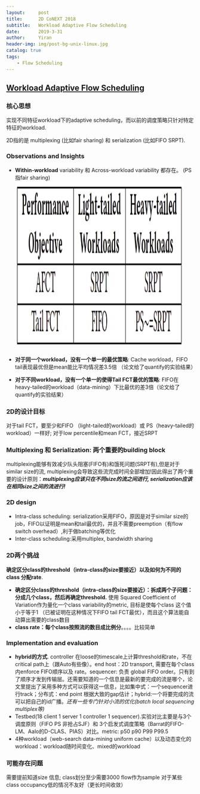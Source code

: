 ```yaml
---
layout:     post
title:      2D CoNEXT 2018 
subtitle:   Workload Adaptive Flow Scheduling
date:       2019-3-31
author:     Yiran
header-img: img/post-bg-unix-linux.jpg
catalog: true
tags:
    - Flow Scheduling
---
```


## [Workload Adaptive Flow Scheduling](https://dl.acm.org/citation.cfm?id=3281429)

### 核心思想

   实现不同特征workload下的adaptive scheduling，而以前的调度策略只针对特定特征的workload.

   2D指的是 multiplexing (比如fair sharing) 和 serialization (比如FIFO SRPT).

### Observations and Insights

- **Within-workload** variability 和 Across-workload variability 都存在。 (PS指fair sharing)
      <img width="450" height="450" src="/img/post-2D-1.jpg"/>

- **对于同一个workload，没有一个单一的最优策略**: Cache workload，FIFO tail表现最优但是mean能比平均情况差3.5倍 （论文给了quantify的实验结果）

- **对于不同workload，没有一个单一的使得Tail FCT最优的策略**: FIFO在heavy-tailed的workload（data-mining）下比最优的差3倍（论文给了quantify的实验结果）

### 2D的设计目标

对于tail FCT，要至少和FIFO （light-tailed的workload）或 PS（heavy-tailed的workload）一样好; 对于low percentile和mean FCT，接近SRPT

### Multiplexing  和 Serialization: 两个重要的building block

multiplexing能够有效减少队头阻塞(FIFO有)和饿死问题(SRPT有),但是对于similar size的流, multiplexing会导致这些流完成时间全部增加!因此得出了两个重要的设计原则：***multiplexing应该只在不同size的流之间进行, serialization应该在相同size之间的流进行!***

### 2D design

- Intra-class scheduling: serialization采用FIFO，原因是对于similar size的job，FIFO以证明是mean和tail最优的，并且不需要preemption（有flow switch overhead）,利于做batching等优化 
- Inter-class scheduling:采用multiplex, bandwidth sharing

### 2D两个挑战
**确定区分class的threshold（intra-class的size要接近）以及如何为不同的class 分配rate**.
- **确定区分class的threshold（intra-class的size要接近）：拆成两个子问题：分成几个class，然后再确定threshold.** 使用 Squared Coefficient of Variation作为量化一个class variability的metric, 目标是使每个class 这个值小于等于1 （已被证明在这种情况下FIFO tail FCT最优），而且这个算法能自动算出需要的class数目
- **class rate：每个class按照流的数目成比例分**。。。。比较简单

### Implementation and evaluation

- **hybrid的方式**.  controller 在loose的timescale上计算threshold和rate，不在 critical path上（跟Auto有些像）。end host：2D transport, 需要在每个class内enforce FIFO顺序以及 rate。sequencer: 负责 global FIFO order。只有到了顺序才发到传输层。还需要知道的一个信息是最新的要完成的流是哪个，论文里提出了采用多种方式可以获得这一信息，比如集中式：一个sequencer进行track；分布式：end point 根据大致的gap估计；hybrid:一个将要完成的流可以把自己的id广播。*还有一些专门针对小流的优化(batch local sequencing multiplex等)*
- Testbed(18 client 1 server 1 controller 1 sequencer).实验对比主要是与3个调度原则（FIFO PS 非抢占SJF）和 3个启发式调度策略（Barrat的FIFO-LM、Aalo的D-CLAS、PIAS）对比。metric: p50 p90 P99 P99.5
- 4种workload（web-search data-mining uniform cache）以及动态变化的workload：workload随时间变化、mixed的workload

### 可能存在问题

需要提前知道size 信息; class划分至少需要3000 flow作为sample 对于某些class occupancy低的情况不友好（更长时间收敛）
